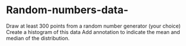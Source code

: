 # Random-numbers-data-
Draw at least 300 points from a random number generator (your choice) Create a histogram of this data Add annotation to indicate the mean and median of the distribution.
